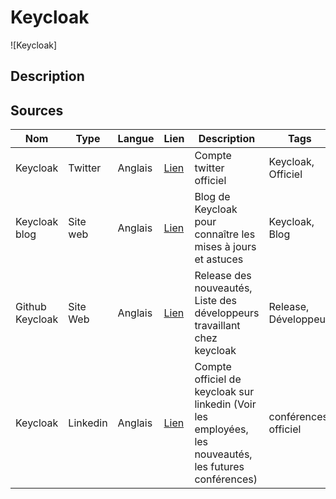 # Keycloak

![Keycloak]

## Description

## Sources

| Nom             | Type     | Langue  | Lien                                                                           | Description                                                                                            | Tags                  | Note |
| --------------- | -------- | ------- | ------------------------------------------------------------------------------ | ------------------------------------------------------------------------------------------------------ | --------------------- | ---- |
| Keycloak        | Twitter  | Anglais | [Lien](https://twitter.com/Keycloak)                                           | Compte twitter officiel                                                                                | Keycloak, Officiel    | 5/5  |
| Keycloak blog   | Site web | Anglais | [Lien](https://www.keycloak.org/blog)                                          | Blog de Keycloak pour connaître les mises à jours et astuces                                           | Keycloak, Blog        | 5/5  |
| Github Keycloak | Site Web | Anglais | [Lien](https://github.com/keycloak/keycloak)                                   | Release des nouveautés, Liste des développeurs travaillant chez keycloak                               | Release, Développeur  | 5/5  |
| Keycloak        | Linkedin | Anglais | [Lien](https://www.linkedin.com/products/syntlogo-gmbh-keycloak-as-a-service/) | Compte officiel de keycloak sur linkedin (Voir les employées, les nouveautés, les futures conférences) | conférences, officiel | 5/5  |
